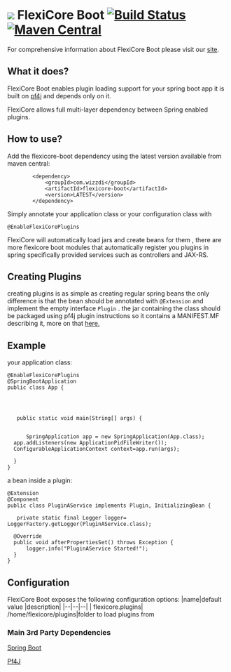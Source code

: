 
# ![](https://support.wizzdi.com/wp-content/uploads/2020/05/flexicore-icon-extra-small.png) FlexiCore Boot [![Build Status](https://jenkins.wizzdi.com/buildStatus/icon?job=wizzdi+organization%2Fflexicore-boot%2Fmaster)](https://jenkins.wizzdi.com/job/wizzdi%20organization/job/flexicore-boot/job/master/)[![Maven Central](https://img.shields.io/maven-central/v/com.wizzdi/flexicore-boot.svg?label=Maven%20Central)](https://search.maven.org/search?q=g:%22com.wizzdi%22%20AND%20a:%22flexicore-boot%22)


For comprehensive information about FlexiCore Boot please visit our [site](http://wizzdi.com/).

## What it does?

FlexiCore Boot enables plugin loading support for your spring boot app it is built on [pf4j](https://pf4j.org/) and depends only on it.

FlexiCore allows full multi-layer dependency between Spring enabled plugins.
## How to use?
Add the flexicore-boot dependency using the latest version available from maven central:

	        <dependency>
                <groupId>com.wizzdi</groupId>
                <artifactId>flexicore-boot</artifactId>
                <version>LATEST</version>
            </dependency>
Simply annotate your application class or your configuration class with

    @EnableFlexiCorePlugins
FlexiCore will automatically load jars and create beans for them , there are more flexicore boot modules that automatically register you plugins in spring specifically provided services such as controllers and JAX-RS.
## Creating Plugins
creating plugins is as simple as creating regular spring beans the only difference is that the bean should be annotated with `@Extension` and implement the empty interface `Plugin` .
the jar containing the class should be packaged using pf4j plugin instructions so it contains a MANIFEST.MF describing it, more on that [here.](https://pf4j.org/doc/packaging.html)
## Example
your application class:

    @EnableFlexiCorePlugins  
    @SpringBootApplication  
    public class App {  
      
      
      
      
       public static void main(String[] args) {  
      
      
          SpringApplication app = new SpringApplication(App.class);  
      app.addListeners(new ApplicationPidFileWriter());  
      ConfigurableApplicationContext context=app.run(args);  
      
      }
    }
a bean inside a plugin:

    @Extension  
    @Component  
    public class PluginAService implements Plugin, InitializingBean {  
      
       private static final Logger logger= LoggerFactory.getLogger(PluginAService.class);  
      
      @Override  
      public void afterPropertiesSet() throws Exception {  
          logger.info("PluginAService Started!");  
      }  
    }
## Configuration
FlexiCore Boot exposes the following configuration options:
|name|default value  |description|
|--|--|--|
| flexicore.plugins| /home/flexicore/plugins|folder to load plugins from


### Main 3rd Party Dependencies

[Spring Boot](https://github.com/spring-projects/spring-boot)

[Pf4J](https://github.com/pf4j/pf4j)
